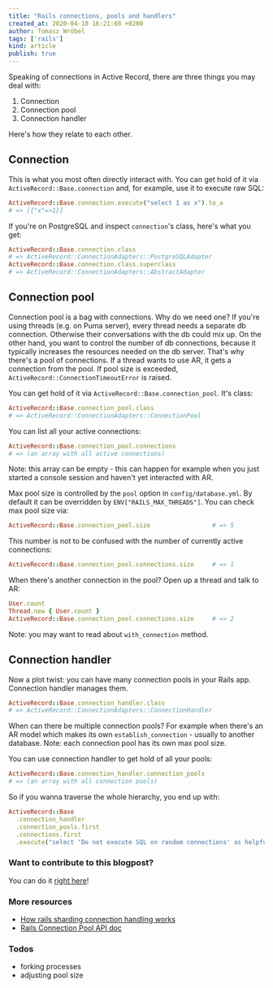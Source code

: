 ```yaml
---
title: "Rails connections, pools and handlers"
created_at: 2020-04-10 16:21:08 +0200
author: Tomasz Wróbel
tags: ['rails']
kind: article
publish: true
---
```


Speaking of connections in Active Record, there are three things you may deal with:

1. Connection
2. Connection pool
3. Connection handler

Here's how they relate to each other.

<!-- more -->

## Connection

This is what you most often directly interact with. You can get hold of it via `ActiveRecord::Base.connection` and, for example, use it to execute raw SQL:

```ruby
ActiveRecord::Base.connection.execute("select 1 as x").to_a
# => [{"x"=>1}]
```

If you're on PostgreSQL and inspect `connection`'s class, here's what you get:

```ruby
ActiveRecord::Base.connection.class
# => ActiveRecord::ConnectionAdapters::PostgreSQLAdapter
ActiveRecord::Base.connection.class.superclass
# => ActiveRecord::ConnectionAdapters::AbstractAdapter
```

## Connection pool

Connection pool is a bag with connections. Why do we need one? If you're using threads (e.g. on Puma server), every thread needs a separate db connection. Otherwise their conversations with the db could mix up. On the other hand, you want to control the number of db connections, because it typically increases the resources needed on the db server. That's why there's a pool of connections. If a thread wants to use AR, it gets a connection from the pool. If pool size is exceeded, `ActiveRecord::ConnectionTimeoutError` is raised.

You can get hold of it via `ActiveRecord::Base.connection_pool`. It's class:

```ruby
ActiveRecord::Base.connection_pool.class
# => ActiveRecord::ConnectionAdapters::ConnectionPool
```

You can list all your active connections:

```ruby
ActiveRecord::Base.connection_pool.connections
# => (an array with all active connections)
```

Note: this array can be empty - this can happen for example when you just started a console session and haven't yet interacted with AR.

Max pool size is controlled by the `pool` option in `config/database.yml`. By default it can be overridden by `ENV["RAILS_MAX_THREADS"]`. You can check max pool size via:

```ruby
ActiveRecord::Base.connection_pool.size                 # => 5
```

This number is not to be confused with the number of currently active connections:

```ruby
ActiveRecord::Base.connection_pool.connections.size     # => 1
```

When there's another connection in the pool? Open up a thread and talk to AR:

```ruby
User.count
Thread.new { User.count }
ActiveRecord::Base.connection_pool.connections.size     # => 2
```

Note: you may want to read about `with_connection` method. 

## Connection handler

Now a plot twist: you can have many connection pools in your Rails app. Connection handler manages them.

```ruby
ActiveRecord::Base.connection_handler.class
# => ActiveRecord::ConnectionAdapters::ConnectionHandler
```

When can there be multiple connection pools? For example when there's an AR model which makes its own `establish_connection` - usually to another database. Note: each connection pool has its own max pool size.

You can use connection handler to get hold of all your pools:

```ruby
ActiveRecord::Base.connection_handler.connection_pools
# => (an array with all connection pools)
```

So if you wanna traverse the whole hierarchy, you end up with:

```ruby
ActiveRecord::Base
  .connection_handler
  .connection_pools.first
  .connections.first
  .execute("select 'Do not execute SQL on random connections' as helpful_hint")
```

### Want to contribute to this blogpost?

You can do it [right here](https://github.com/arkency/posts/edit/master/posts/2020-04-10-rails-connections-pools-and-handlers.md)!

### More resources

* [How rails sharding connection handling works](https://github.com/hsgubert/rails-sharding/wiki/How-rails-sharding-connection-handling-works)
* [Rails Connection Pool API doc](https://api.rubyonrails.org/classes/ActiveRecord/ConnectionAdapters/ConnectionPool.html)

### Todos

* forking processes
* adjusting pool size

